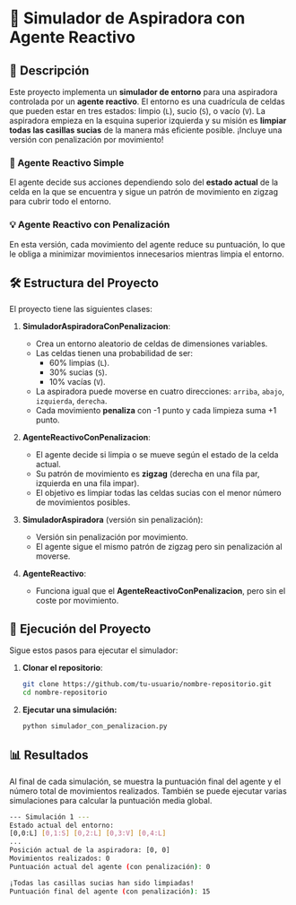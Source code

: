 # 🧹 Simulador de Aspiradora con Agente Reactivo

## 📝 Descripción

Este proyecto implementa un **simulador de entorno** para una aspiradora controlada por un **agente reactivo**. El entorno es una cuadrícula de celdas que pueden estar en tres estados: limpio (`L`), sucio (`S`), o vacío (`V`). La aspiradora empieza en la esquina superior izquierda y su misión es **limpiar todas las casillas sucias** de la manera más eficiente posible. ¡Incluye una versión con penalización por movimiento!

### 🤖 Agente Reactivo Simple
El agente decide sus acciones dependiendo solo del **estado actual** de la celda en la que se encuentra y sigue un patrón de movimiento en zigzag para cubrir todo el entorno.

### 💡 Agente Reactivo con Penalización
En esta versión, cada movimiento del agente reduce su puntuación, lo que le obliga a minimizar movimientos innecesarios mientras limpia el entorno.

## 🛠️ Estructura del Proyecto

El proyecto tiene las siguientes clases:

1. **SimuladorAspiradoraConPenalizacion**:
   - Crea un entorno aleatorio de celdas de dimensiones variables.
   - Las celdas tienen una probabilidad de ser:
     - 60% limpias (`L`).
     - 30% sucias (`S`).
     - 10% vacías (`V`).
   - La aspiradora puede moverse en cuatro direcciones: `arriba`, `abajo`, `izquierda`, `derecha`.
   - Cada movimiento **penaliza** con -1 punto y cada limpieza suma +1 punto.

2. **AgenteReactivoConPenalizacion**:
   - El agente decide si limpia o se mueve según el estado de la celda actual.
   - Su patrón de movimiento es **zigzag** (derecha en una fila par, izquierda en una fila impar).
   - El objetivo es limpiar todas las celdas sucias con el menor número de movimientos posibles.

3. **SimuladorAspiradora** (versión sin penalización):
   - Versión sin penalización por movimiento.
   - El agente sigue el mismo patrón de zigzag pero sin penalización al moverse.

4. **AgenteReactivo**:
   - Funciona igual que el **AgenteReactivoConPenalizacion**, pero sin el coste por movimiento.

## 🚀 Ejecución del Proyecto

Sigue estos pasos para ejecutar el simulador:

1. **Clonar el repositorio**:
   ```bash
   git clone https://github.com/tu-usuario/nombre-repositorio.git
   cd nombre-repositorio
   
2. **Ejecutar una simulación:**
   ```bash
   python simulador_con_penalizacion.py

## 📊 Resultados
Al final de cada simulación, se muestra la puntuación final del agente y el número total de movimientos realizados. También se puede ejecutar varias simulaciones para calcular la puntuación media global.
```bash
--- Simulación 1 ---
Estado actual del entorno:
[0,0:L] [0,1:S] [0,2:L] [0,3:V] [0,4:L]
...
Posición actual de la aspiradora: [0, 0]
Movimientos realizados: 0
Puntuación actual del agente (con penalización): 0

¡Todas las casillas sucias han sido limpiadas!
Puntuación final del agente (con penalización): 15

